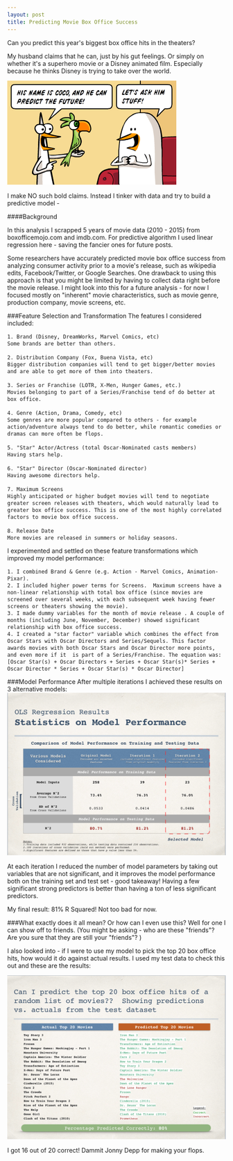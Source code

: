 ```yaml
---
layout: post
title: Predicting Movie Box Office Success
---
```


Can you predict this year's biggest box office hits in the theaters?

My husband claims that he can, just by his gut feelings.  Or simply on whether it's a superhero movie or a Disney animated film.  Especially because he thinks Disney is trying to take over the world.

![alt text](../images/predictpic.png "Prediction Comic")

I make NO such bold claims. Instead I tinker with data and try to build a predictive model -

####Background

In this analysis I scrapped 5 years of movie data (2010 - 2015) from boxofficemojo.com and imdb.com. For predictive algorithm I used linear regression here - saving the fancier ones for future posts. 

Some researchers have accurately predicted movie box office success from analyzing consumer activity prior to a movie's release, such as wikipedia edits, Facebook/Twitter, or Google Searches. One drawback to using this approach is that you might be limited by having to collect data right before the movie release. I might look into this for a future analysis - for now I focused mostly on "inherent" movie characteristics, such as movie genre, production company, movie screens, etc.

###Feature Selection and Transformation
The features I considered included:

	1. Brand (Disney, DreamWorks, Marvel Comics, etc)
	Some brands are better than others.

	2. Distribution Company (Fox, Buena Vista, etc)
	Bigger distribution companies will tend to get bigger/better movies and are able to get more of them into theaters.
	
	3. Series or Franchise (LOTR, X-Men, Hunger Games, etc.) 
	Movies belonging to part of a Series/Franchise tend of do better at box office. 
	
	4. Genre (Action, Drama, Comedy, etc)
	Some genres are more popular compared to others - for example action/adventure always tend to do better, while romantic comedies or dramas can more often be flops. 
	
	5. "Star" Actor/Actress (total Oscar-Nominated casts members)
	Having stars help. 
	
	6. "Star" Director (Oscar-Nominated director)
	Having awesome directors help.
	
	7. Maximum Screens
	Highly anticipated or higher budget movies will tend to negotiate greater screen releases with theaters, which would naturally lead to greater box office success. This is one of the most highly correlated factors to movie box office success.
	
	8. Release Date
	More movies are released in summers or holiday seasons. 

I experimented and settled on these feature transformations which improved my model performance:

	1. I combined Brand & Genre (e.g. Action - Marvel Comics, Animation-Pixar). 
	2. I included higher power terms for Screens.  Maximum screens have a non-linear relationship with total box office (since movies are screened over several weeks, with each subsequent week having fewer screens or theaters showing the movie).
	3. I made dummy variables for the month of movie release . A couple of months (including June, November, December) showed significant relationship with box office success. 
	4. I created a "star factor" variable which combines the effect from Oscar Stars with Oscar Directors and Series/Sequels. This factor awards movies with both Oscar Stars and Oscar Director more points, and even more if it  is part of a Series/Franchise. The equation was:
	[Oscar Star(s) + Oscar Directors + Series + Oscar Star(s)* Series + Oscar Director * Series + Oscar Star(s) * Oscar Director]


###Model Performance
After multiple iterations I achieved these results on 3 alternative models:
![alt text](../images/modelresults.png "Model Results")

At each iteration I reduced the number of model parameters by taking out variables that are not significant, and it improves the model performance both on the training set and test set - good takeaway! Having a few significant strong predictors is better than having a ton of less significant predictors. 

My final result: 81% R Squared! Not too bad for now. 

###What exactly does it all mean? Or how can I even use this?
Well for one I can show off to friends. (You might be asking - who are these "friends"? Are you sure that they are still your "friends"? ) 

I also looked into - if I were to use my model to pick the top 20 box office hits, how would it do against actual results. I used my test data to check this out and these are the results:

![alt text](../images/modelpredictions.png "Model Predictions")

I got 16 out of 20 correct! Dammit Jonny Depp for making your flops.  
